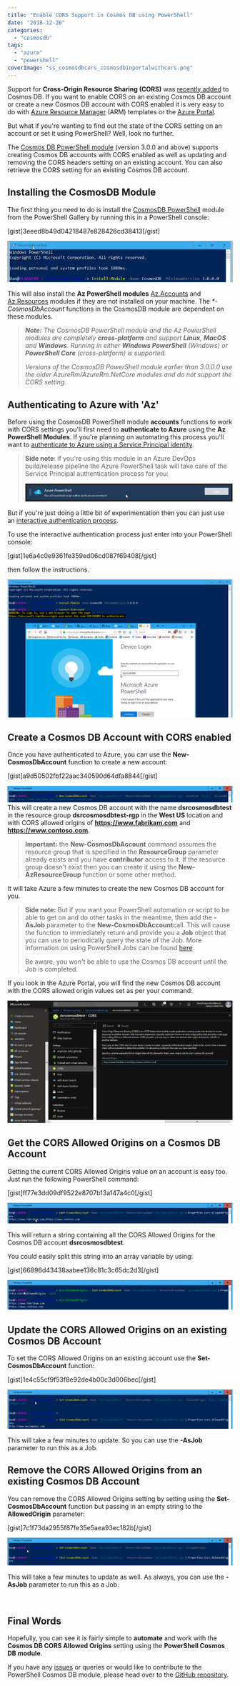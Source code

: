 ```yaml
---
title: "Enable CORS Support in Cosmos DB using PowerShell"
date: "2018-12-26"
categories:
  - "cosmosdb"
tags:
  - "azure"
  - "powershell"
coverImage: "ss_cosmosdbcors_cosmosdbinportalwithcors.png"
---
```


Support for **Cross-Origin Resource Sharing (CORS)** was [recently added](https://azure.microsoft.com/en-us/blog/azure-cosmos-now-supports-cross-origin-resource-sharing-cors/) to Cosmos DB. If you want to enable CORS on an existing Cosmos DB account or create a new Cosmos DB account with CORS enabled it is very easy to do with [Azure Resource Manager](https://docs.microsoft.com/en-us/azure/cosmos-db/how-to-configure-cross-origin-resource-sharing#enable-cors-support-from-resource-manager-template) (ARM) templates or the [Azure Portal](https://docs.microsoft.com/en-us/azure/cosmos-db/how-to-configure-cross-origin-resource-sharing#enable-cors-support-from-azure-portal).

But what if you're wanting to find out the state of the CORS setting on an account or set it using PowerShell? Well, look no further.

The [Cosmos DB PowerShell module](https://www.powershellgallery.com/packages/CosmosDB) (version 3.0.0 and above) supports creating Cosmos DB accounts with CORS enabled as well as updating and removing the CORS headers setting on an existing account. You can also retrieve the CORS setting for an existing Cosmos DB account.

## Installing the CosmosDB Module

The first thing you need to do is install the [CosmosDB PowerShell](https://www.powershellgallery.com/packages/CosmosDB) module from the PowerShell Gallery by running this in a PowerShell console:

\[gist\]3eeed8b49d04218487e828426cd38413\[/gist\]

![ss_cosmosdbcors_installmodule](/images/ss_cosmosdbcors_installmodule.png)

This will also install the **Az PowerShell modules** [Az.Accounts](https://docs.microsoft.com/en-us/powershell/module/az.accounts/?view=azps-1.0.0#profile) and [Az.Resources](https://docs.microsoft.com/en-us/powershell/module/az.resources/?view=azps-1.0.0#resources) modules if they are not installed on your machine. The _\*-CosmosDbAccount_ functions in the CosmosDB module are dependent on these modules.

> _**Note:** The CosmosDB PowerShell module and the Az PowerShell modules are completely **cross-platform** and support **Linux**, **MacOS** and **Windows**. Running in either **Windows PowerShell** (Windows) or **PowerShell Core** (cross-platform) is supported._
>
> _Versions of the CosmosDB PowerShell module earlier than 3.0.0.0 use the older AzureRm/AzureRm.NetCore modules and do not support the CORS setting._

## Authenticating to Azure with 'Az'

Before using the CosmosDB PowerShell module **accounts** functions to work with CORS settings you'll first need to **authenticate to Azure** using the **Az** **PowerShell Modules**. If you're planning on automating this process you'll want to [authenticate to Azure using a Service Principal identity](https://docs.microsoft.com/en-us/powershell/azure/authenticate-azureps?view=azps-1.0.0#sign-in-with-a-service-principal).

> **Side note**: if you're using this module in an Azure DevOps build/release pipeline the Azure PowerShell task will take care of the Service Principal authentication process for you:
>
> ![ss_cosmosdbcors_azuredevopspowershelltask](/images/ss_cosmosdbcors_azuredevopspowershelltask.png)

But if you're just doing a little bit of experimentation then you can just use an [interactive authentication process](https://docs.microsoft.com/en-us/powershell/azure/authenticate-azureps?view=azps-1.0.0#sign-in-interactively).

To use the interactive authentication process just enter into your PowerShell console:

\[gist\]1e6a4c0e9361fe359ed06cd087f69408\[/gist\]

then follow the instructions.

![ss_cosmosdbcors_authenticateaz.png](/images/ss_cosmosdbcors_authenticateaz.png)

## Create a Cosmos DB Account with CORS enabled

Once you have authenticated to Azure, you can use the **New-CosmosDbAccount** function to create a new account:

\[gist\]a9d50502fbf22aac340590d64dfa8844\[/gist\]

![ss_cosmosdbcors_newcosmosdbaccount](/images/ss_cosmosdbcors_newcosmosdbaccount.png)This will create a new Cosmos DB account with the name **dsrcosmosdbtest** in the resource group **dsrcosmosdbtest-rgp** in the **West US** location and with CORS allowed origins of **https://www.fabrikam.com** and **https://www.contoso.com**.

> **Important:** the **New-CosmosDbAccount** command assumes the resource group that is specified in the **ResourceGroup** parameter already exists and you have **contributor** access to it. If the resource group doesn't exist then you can create it using the **New-AzResourceGroup** function or some other method.

It will take Azure a few minutes to create the new Cosmos DB account for you.

> **Side note:** But if you want your PowerShell automation or script to be able to get on and do other tasks in the meantime, then add the **\-AsJob** parameter to the **New-CosmosDbAccount**call. This will cause the function to immediately return and provide you a **Job** object that you can use to periodically query the state of the Job. More information on using PowerShell Jobs can be found [here](https://blogs.technet.microsoft.com/heyscriptingguy/2012/12/31/using-windows-powershell-jobs/).
>
> Be aware, you won't be able to use the Cosmos DB account until the Job is completed.

If you look in the Azure Portal, you will find the new Cosmos DB account with the CORS allowed origin values set as per your command:

![ss_cosmosdbcors_cosmosdbinportalwithcors](/images/ss_cosmosdbcors_cosmosdbinportalwithcors.png)

## Get the CORS Allowed Origins on a Cosmos DB Account

Getting the current CORS Allowed Origins value on an account is easy too. Just run the following PowerShell command:

\[gist\]ff77e3dd09df9522e8707b13a147a4c0\[/gist\]

![ss_cosmosdbcors_getcosmosdbcors](/images/ss_cosmosdbcors_getcosmosdbcors.png)

This will return a string containing all the CORS Allowed Origins for the Cosmos DB account **dsrcosmosdbtest**.

You could easily split this string into an array variable by using:

\[gist\]66896d43438aabee136c81c3c65dc2d3\[/gist\]

![ss_cosmosdbcors_getcosmosdbcorssplit](/images/ss_cosmosdbcors_getcosmosdbcorssplit.png)

## Update the CORS Allowed Origins on an existing Cosmos DB Account

To set the CORS Allowed Origins on an existing account use the **Set-CosmosDbAccount** function:

\[gist\]1e4c55cf9f53f8e92de4b00c3d006bec\[/gist\]

![ss_cosmosdbcors_setcosmosdbcors](/images/ss_cosmosdbcors_setcosmosdbcors.png)

This will take a few minutes to update. So you can use the **\-AsJob** parameter to run this as a Job.

## Remove the CORS Allowed Origins from an existing Cosmos DB Account

You can remove the CORS Allowed Origins setting by setting using the **Set-CosmosDbAccount** function but passing in an empty string to the **AllowedOrigin** parameter:

\[gist\]7c1f73da2955f87fe35e5aea93ec182b\[/gist\]

![ss_cosmosdbcors_removecosmosdbcors](/images/ss_cosmosdbcors_removecosmosdbcors.png)

This will take a few minutes to update as well. As always, you can use the **\-AsJob** parameter to run this as a Job.

 

## Final Words

Hopefully, you can see it is fairly simple to **automate** and work with the **Cosmos DB CORS Allowed Origins** setting using the **PowerShell Cosmos DB module**.

If you have any [issues](https://github.com/PlagueHO/CosmosDB/issues) or queries or would like to contribute to the PowerShell Cosmos DB module, please head over to the [GitHub repository](https://github.com/PlagueHO/CosmosDB).

